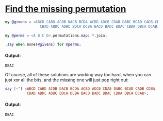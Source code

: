 [1]: https://rosettacode.org/wiki/Find_the_missing_permutation

# [Find the missing permutation][1]

```raku
my @givens = <ABCD CABD ACDB DACB BCDA ACBD ADCB CDAB DABC BCAD CADB CDBA
                CBAD ABDC ADBC BDCA DCBA BACD BADC BDAC CBDA DBCA DCAB>;
 
my @perms = <A B C D>.permutations.map: *.join;
 
.say when none(@givens) for @perms;
```

#### Output:
```
DBAC
```


Of course, all of these solutions are working way too hard,
when you can just xor all the bits,
and the missing one will just pop right out:

```raku
say [~^] <ABCD CABD ACDB DACB BCDA ACBD ADCB CDAB DABC BCAD CADB CDBA
          CBAD ABDC ADBC BDCA DCBA BACD BADC BDAC CBDA DBCA DCAB>;
```

#### Output:
```
DBAC
```